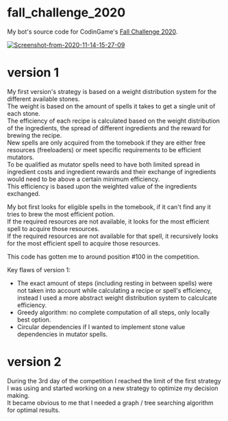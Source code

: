 # fall_challenge_2020
My bot's source code for CodinGame's [Fall Challenge 2020](https://www.codingame.com/contests/fall-challenge-2020).

<a href="https://ibb.co/Wpckr89"><img src="https://i.ibb.co/YTtc5n9/Screenshot-from-2020-11-14-15-27-09.png" alt="Screenshot-from-2020-11-14-15-27-09" border="0"></a>

# version 1

My first version's strategy is based on a weight distribution system for the different available stones. <br>
The weight is based on the amount of spells it takes to get a single unit of each stone. <br>
The efficiency of each recipe is calculated based on the weight distribution of the ingredients, the spread of different ingredients and the reward for brewing the recipe. <br>
New spells are only acquired from the tomebook if they are either free resources (freeloaders) or meet specific requirements to be efficient mutators. <br>
To be qualified as mutator spells need to have both limited spread in ingredient costs and ingredient rewards and their exchange of ingredients would need to be above a certain minimum efficiency. <br>
This efficiency is based upon the weighted value of the ingredients exchanged. <br>

My bot first looks for eligible spells in the tomebook, if it can't find any it tries to brew the most efficient potion. <br>
If the required resources are not available, it looks for the most efficient spell to acquire those resources. <br>
If the required resources are not available for that spell, it recursively looks for the most efficient spell to acquire those resources.

This code has gotten me to around position #100 in the competition. <br>

Key flaws of version 1: <br>

- The exact amount of steps (including resting in between spells) were not taken into account while calculating a recipe or spell's efficiency, instead I used a more abstract weight distribution system to calculcate efficiency.
- Greedy algorithm: no complete computation of all steps, only locally best option.
- Circular dependencies if I wanted to implement stone value dependencies in mutator spells.

# version 2

During the 3rd day of the competition I reached the limit of the first strategy I was using and started working on a new strategy to optimize my decision making. <br>
It became obvious to me that I needed a graph / tree searching algorithm for optimal results. 
